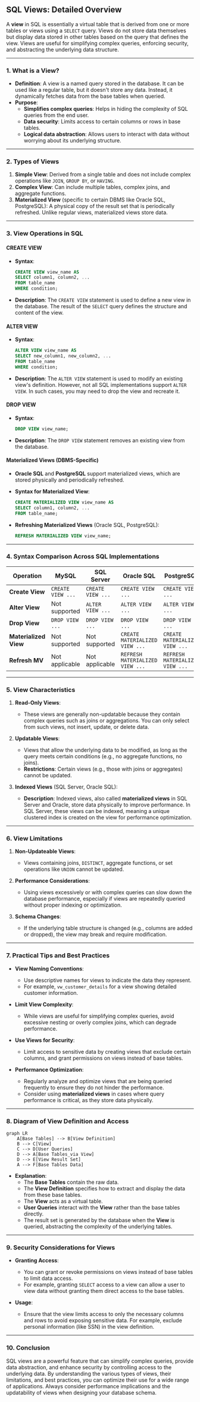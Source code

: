 ## **SQL Views: Detailed Overview**

A **view** in SQL is essentially a virtual table that is derived from one or more tables or views using a `SELECT` query. Views do not store data themselves but display data stored in other tables based on the query that defines the view. Views are useful for simplifying complex queries, enforcing security, and abstracting the underlying data structure.

---

### **1. What is a View?**

- **Definition**: A view is a named query stored in the database. It can be used like a regular table, but it doesn't store any data. Instead, it dynamically fetches data from the base tables when queried.
- **Purpose**:
  - **Simplifies complex queries**: Helps in hiding the complexity of SQL queries from the end user.
  - **Data security**: Limits access to certain columns or rows in base tables.
  - **Logical data abstraction**: Allows users to interact with data without worrying about its underlying structure.

---

### **2. Types of Views**

1. **Simple View**: Derived from a single table and does not include complex operations like `JOIN`, `GROUP BY`, or `HAVING`.
2. **Complex View**: Can include multiple tables, complex joins, and aggregate functions.
3. **Materialized View** (specific to certain DBMS like Oracle SQL, PostgreSQL): A physical copy of the result set that is periodically refreshed. Unlike regular views, materialized views store data.

---

### **3. View Operations in SQL**

#### **CREATE VIEW**
- **Syntax**:  
  ```sql
  CREATE VIEW view_name AS
  SELECT column1, column2, ...
  FROM table_name
  WHERE condition;
  ```
- **Description**: The `CREATE VIEW` statement is used to define a new view in the database. The result of the `SELECT` query defines the structure and content of the view.

#### **ALTER VIEW**
- **Syntax**:  
  ```sql
  ALTER VIEW view_name AS
  SELECT new_column1, new_column2, ...
  FROM table_name
  WHERE condition;
  ```
- **Description**: The `ALTER VIEW` statement is used to modify an existing view's definition. However, not all SQL implementations support `ALTER VIEW`. In such cases, you may need to drop the view and recreate it.

#### **DROP VIEW**
- **Syntax**:  
  ```sql
  DROP VIEW view_name;
  ```
- **Description**: The `DROP VIEW` statement removes an existing view from the database.

#### **Materialized Views (DBMS-Specific)**

- **Oracle SQL** and **PostgreSQL** support materialized views, which are stored physically and periodically refreshed.
- **Syntax for Materialized View**:  
  ```sql
  CREATE MATERIALIZED VIEW view_name AS
  SELECT column1, column2, ...
  FROM table_name;
  ```

- **Refreshing Materialized Views** (Oracle SQL, PostgreSQL):  
  ```sql
  REFRESH MATERIALIZED VIEW view_name;
  ```

---

### **4. Syntax Comparison Across SQL Implementations**

| **Operation**       | **MySQL**           | **SQL Server**       | **Oracle SQL**        | **PostgreSQL**        |
|---------------------|---------------------|----------------------|-----------------------|-----------------------|
| **Create View**      | `CREATE VIEW ...`    | `CREATE VIEW ...`     | `CREATE VIEW ...`      | `CREATE VIEW ...`      |
| **Alter View**       | Not supported        | `ALTER VIEW ...`      | `ALTER VIEW ...`       | `ALTER VIEW ...`       |
| **Drop View**        | `DROP VIEW ...`      | `DROP VIEW ...`       | `DROP VIEW ...`        | `DROP VIEW ...`        |
| **Materialized View**| Not supported        | Not supported         | `CREATE MATERIALIZED VIEW ...` | `CREATE MATERIALIZED VIEW ...` |
| **Refresh MV**       | Not applicable       | Not applicable        | `REFRESH MATERIALIZED VIEW ...` | `REFRESH MATERIALIZED VIEW ...` |

---

### **5. View Characteristics**

1. **Read-Only Views**: 
   - These views are generally non-updatable because they contain complex queries such as joins or aggregations. You can only select from such views, not insert, update, or delete data.
  
2. **Updatable Views**: 
   - Views that allow the underlying data to be modified, as long as the query meets certain conditions (e.g., no aggregate functions, no joins).
   - **Restrictions**: Certain views (e.g., those with joins or aggregates) cannot be updated.

3. **Indexed Views** (SQL Server, Oracle SQL): 
   - **Description**: Indexed views, also called **materialized views** in SQL Server and Oracle, store data physically to improve performance. In SQL Server, these views can be indexed, meaning a unique clustered index is created on the view for performance optimization.

---

### **6. View Limitations**

1. **Non-Updateable Views**: 
   - Views containing joins, `DISTINCT`, aggregate functions, or set operations like `UNION` cannot be updated.
   
2. **Performance Considerations**: 
   - Using views excessively or with complex queries can slow down the database performance, especially if views are repeatedly queried without proper indexing or optimization.
  
3. **Schema Changes**:
   - If the underlying table structure is changed (e.g., columns are added or dropped), the view may break and require modification.

---

### **7. Practical Tips and Best Practices**

- **View Naming Conventions**: 
  - Use descriptive names for views to indicate the data they represent.
  - For example, `vw_customer_details` for a view showing detailed customer information.

- **Limit View Complexity**: 
  - While views are useful for simplifying complex queries, avoid excessive nesting or overly complex joins, which can degrade performance.

- **Use Views for Security**:
  - Limit access to sensitive data by creating views that exclude certain columns, and grant permissions on views instead of base tables.

- **Performance Optimization**:
  - Regularly analyze and optimize views that are being queried frequently to ensure they do not hinder the performance.
  - Consider using **materialized views** in cases where query performance is critical, as they store data physically.

---

### **8. Diagram of View Definition and Access**

```mermaid
graph LR
    A[Base Tables] --> B[View Definition]
    B --> C[View]
    C --> D[User Queries]
    D --> A[Base Tables_via View]
    D --> E[View Result Set]
    A --> F[Base Tables Data]
```

- **Explanation**:
  - The **Base Tables** contain the raw data.
  - The **View Definition** specifies how to extract and display the data from these base tables.
  - The **View** acts as a virtual table.
  - **User Queries** interact with the **View** rather than the base tables directly.
  - The result set is generated by the database when the **View** is queried, abstracting the complexity of the underlying tables.

---

### **9. Security Considerations for Views**

- **Granting Access**: 
  - You can grant or revoke permissions on views instead of base tables to limit data access.
  - For example, granting `SELECT` access to a view can allow a user to view data without granting them direct access to the base tables.

- **Usage**:
  - Ensure that the view limits access to only the necessary columns and rows to avoid exposing sensitive data. For example, exclude personal information (like SSN) in the view definition.

---

### **10. Conclusion**

SQL views are a powerful feature that can simplify complex queries, provide data abstraction, and enhance security by controlling access to the underlying data. By understanding the various types of views, their limitations, and best practices, you can optimize their use for a wide range of applications. Always consider performance implications and the updatability of views when designing your database schema.